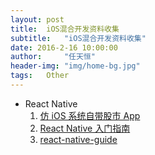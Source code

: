 ```yaml
---
layout: post
title:  iOS混合开发资料收集
subtitle:   "iOS混合开发资料收集"
date: 2016-2-16 10:00:00
author:     "任天恒"
header-img: "img/home-bg.jpg"
tags:	Other
---
```

* React Native
  1.  [仿 iOS 系统自带股市 App](https://github.com/7kfpun/FinanceReactNative)
  2.  [React Native 入门指南](https://github.com/vczero/react-native-lession?hmsr=toutiao.io&utm_medium=toutiao.io&utm_source=toutiao.io)
  3.  [react-native-guide](https://github.com/ele828/react-native-guide)
